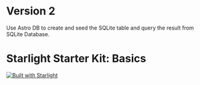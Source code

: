 # Version 2

Use Astro DB to create and seed the SQLite table and query the result from SQLite Database.

# Starlight Starter Kit: Basics

[![Built with Starlight](https://astro.badg.es/v2/built-with-starlight/tiny.svg)](https://starlight.astro.build)

